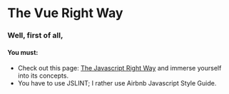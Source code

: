 # The Vue Right Way

### Well, first of all,
#### You must:
- Check out this page: [The Javascript Right Way](http://jstherightway.org/) and immerse yourself into its concepts.
- You have to use JSLINT; I rather use Airbnb Javascript Style Guide.
